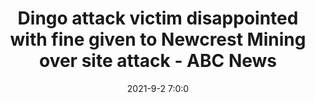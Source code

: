 ---
"title": "Dingo attack victim disappointed with fine given to Newcrest Mining over site attack - ABC News"
"date": "2021-9-2 7:0:0"
"feed_name": "GOOGLENEWSMINING"
"feed_website": "https://news.google.com/search?q=mining%2Bincident&hl=en-US&gl=US&ceid=US:en"
"feed_rss": "https://news.google.com/rss/search?q=mining%2Bincident&hl=en-US&gl=US&ceid=US:en"
"link": "https://www.abc.net.au/news/2021-09-03/telfer-dingo-victim-says-miner-fine-inadequate/100432204"
"file": "_posts/2021-1-1-b3e595d3c4835c699ccd0e7e131e07d3efcc7c9f.md"
"accident": "1"
"drilling": "0"
"dead": "0"
"injured": "0"
---